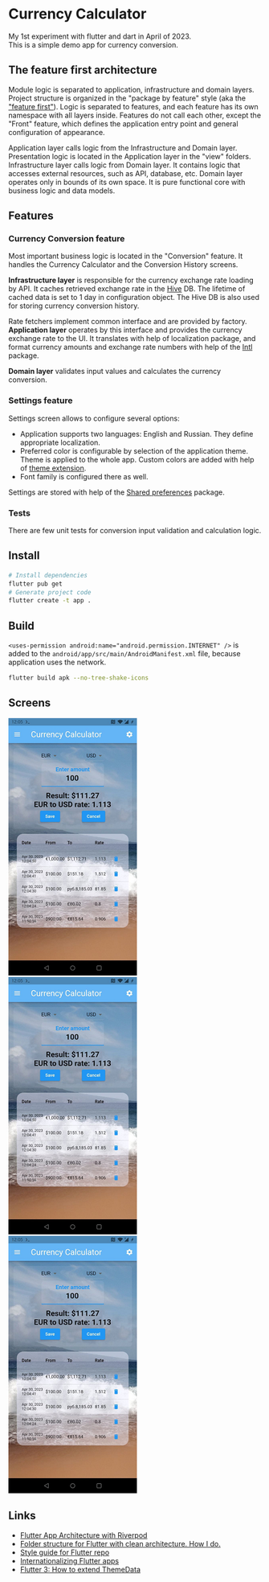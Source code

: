 # Currency Calculator

My 1st experiment with flutter and dart in April of 2023.  
This is a simple demo app for currency conversion.

## The feature first architecture

Module logic is separated to application, infrastructure and domain layers.
Project structure is organized in the "package by feature" style
(aka the ["feature first"](https://codewithandrea.com/articles/flutter-project-structure/)).
Logic is separated to features, and each feature has its own namespace with all layers inside.
Features do not call each other, except the "Front" feature,
which defines the application entry point and general configuration of appearance.

Application layer calls logic from the Infrastructure and Domain layer.
Presentation logic is located in the Application layer in the "view" folders.
Infrastructure layer calls logic from Domain layer.
It contains logic that accesses external resources, such as API, database, etc.
Domain layer operates only in bounds of its own space.
It is pure functional core with business logic and data models.

## Features

### Currency Conversion feature

Most important business logic is located in the "Conversion" feature.
It handles the Currency Calculator and the Conversion History screens.

**Infrastructure layer** is responsible for the currency exchange rate loading by API.
It caches retrieved exchange rate in the [Hive](https://docs.hivedb.dev/) DB.
The lifetime of cached data is set to 1 day in configuration object. 
The Hive DB is also used for storing currency conversion history.

Rate fetchers implement common interface and are provided by factory.
**Application layer** operates by this interface and provides the currency exchange rate to the UI.
It translates with help of localization package, and format currency amounts 
and exchange rate numbers with help of the [Intl](https://pub.dev/packages/intl) package.  

**Domain layer** validates input values and calculates the currency conversion.

### Settings feature

Settings screen allows to configure several options:  

* Application supports two languages: English and Russian. They define appropriate localization.
* Preferred color is configurable by selection of the application theme. Theme is applied to the whole app.
Custom colors are added with help of [theme extension](https://api.flutter.dev/flutter/material/ThemeExtension-class.html).
* Font family is configured there as well.

Settings are stored with help of the [Shared preferences](https://pub.dev/packages/shared_preferences) package.

### Tests

There are few unit tests for conversion input validation and calculation logic.

## Install

```sh
# Install dependencies
flutter pub get
# Generate project code
flutter create -t app .
```

## Build

`<uses-permission android:name="android.permission.INTERNET" />` is added 
to the `android/app/src/main/AndroidManifest.xml` file, because application uses the network.

```sh
flutter build apk --no-tree-shake-icons 
```

## Screens

![Currency calculator screen](./doc/pic/scr-1.png)
![Settings screen](./doc/pic/scr-2.png)
![History screen](./doc/pic/scr-3.png)

## Links

* [Flutter App Architecture with Riverpod](https://codewithandrea.com/articles/flutter-app-architecture-riverpod-introduction/)
* [Folder structure for Flutter with clean architecture. How I do.](https://felipeemidio.medium.com/folder-structure-for-flutter-with-clean-architecture-how-i-do-bbe29225774f)
* [Style guide for Flutter repo](https://github.com/flutter/flutter/wiki/Style-guide-for-Flutter-repo)
* [Internationalizing Flutter apps](https://docs.flutter.dev/development/accessibility-and-localization/internationalization)
* [Flutter 3: How to extend ThemeData](https://medium.com/geekculture/flutter-3-how-to-extend-themedata-56b8923bf1aa)
